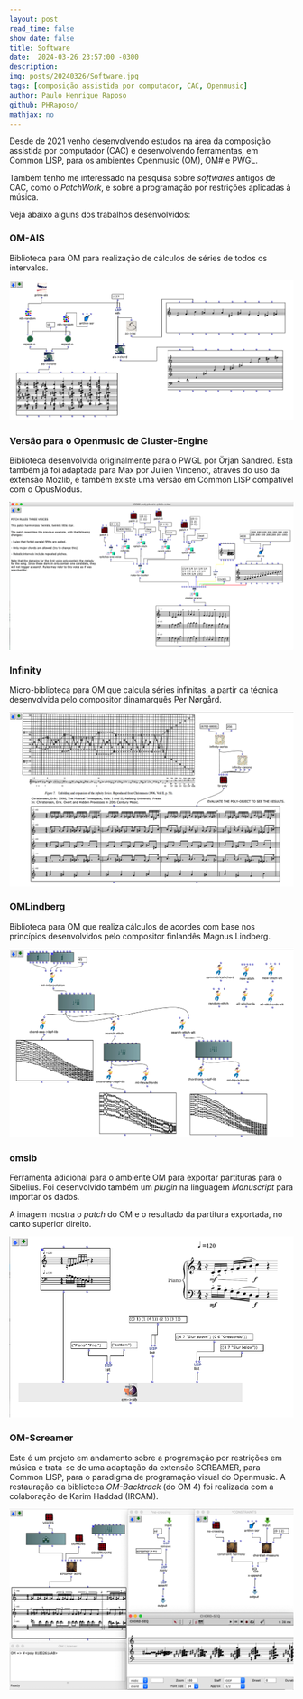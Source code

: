 ```yaml
---
layout: post
read_time: false
show_date: false
title: Software
date:  2024-03-26 23:57:00 -0300  
description: 
img: posts/20240326/Software.jpg 
tags: [composição assistida por computador, CAC, Openmusic]
author: Paulo Henrique Raposo
github: PHRaposo/
mathjax: no
---
```


Desde de 2021 venho desenvolvendo estudos na área da composição assistida por computador (CAC) e desenvolvendo ferramentas, em Common LISP, para os ambientes Openmusic (OM), OM# e PWGL.  

Também tenho me interessado na pesquisa sobre *softwares* antigos de CAC, como o *PatchWork*, e sobre a programação por restrições aplicadas à música.  

 
Veja abaixo alguns dos trabalhos desenvolvidos:
 
### **OM-AIS** 
 
Biblioteca para OM para realização de cálculos de séries de todos os intervalos.
 
<center><img src="./assets/img/posts/20240326/OM-AIS.png"></center>
 
  
### **Versão para o Openmusic de Cluster-Engine** 

Biblioteca desenvolvida originalmente para o PWGL por Örjan Sandred. Esta também já foi adaptada para Max por Julien Vincenot, através do uso da extensão Mozlib, e também existe uma versão em Common LISP compatível com o OpusModus.   

<center><img src="./assets/img/posts/20240326/OM-Cluster-Engine.png"></center>


### **Infinity**

Micro-biblioteca para OM que calcula séries infinitas, a partir da técnica desenvolvida pelo compositor dinamarquês Per Nørgård.  

<center><img src="./assets/img/posts/20240326/Infinity.png"></center>


### **OMLindberg** 

Biblioteca para OM que realiza cálculos de acordes com base nos princípios desenvolvidos pelo compositor finlandês Magnus Lindberg.
  
<center><img src="./assets/img/posts/20240326/OMLindberg.png"></center>

 
### **omsib** 

Ferramenta adicional para o ambiente OM para exportar partituras para o Sibelius. Foi desenvolvido também um *plugin* na linguagem *Manuscript* para importar os dados.

A imagem mostra o *patch* do OM e o resultado da partitura exportada, no canto superior direito. 

<center><img src="./assets/img/posts/20240326/omsib.png"></center>
 
 
### **OM-Screamer** 

Este é um projeto em andamento sobre a programação por restrições em música e trata-se de uma adaptação da extensão SCREAMER, para Common LISP, para o paradigma de programação visual do Openmusic. A restauração da biblioteca *OM-Backtrack* (do OM 4) foi realizada com a colaboração de Karim Haddad (IRCAM).

<center><img src="./assets/img/posts/20240326/OM-Screamer.png"></center>


